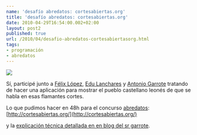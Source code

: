 ```yaml
---
name: 'desafío abredatos: cortesabiertas.org'
title: 'desafío abredatos: cortesabiertas.org'
date: 2010-04-29T16:54:00.002+02:00
layout: post2
published: true
url: /2010/04/desafio-abredatos-cortesabiertasorg.html
tags: 
- programación
- abredatos
---
```


[![](http://www.abredatos.es/wp-content/uploads/2010/04/300x250-B.png)](http://www.abredatos.es/wp-content/uploads/2010/04/300x250-B.png)  
  
Sí, participé junto a [Félix López](http://twitter.com/flopezluis), [Edu Lanchares](http://twitter.com/edulan) y [Antonio Garrote](http://twitter.com/antoniogarrote) tratando de hacer una aplicación para mostrar el pueblo castellano leonés de que se habla en esas flamantes cortes.  
  
Lo que pudimos hacer en 48h para el concurso [abredatos](http://abredatos.es): [http://cortesabiertas.org/](http://cortesabiertas.org/)  
  
y la [explicación técnica detallada en en blog del sr garrote](http://antoniogarrote.lacoctelera.net/post/2010/04/19/procesamiento-del-lenguaje-natural-abredatos-2010).